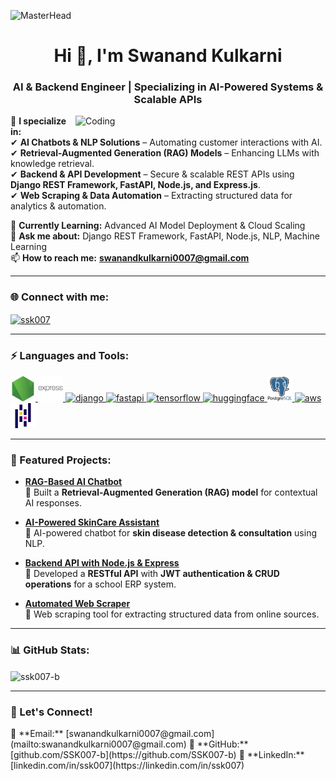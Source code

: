 ![MasterHead](https://static.wixstatic.com/media/3eee0b_8b6780c6bd8245ecafdbe55d8db7e2df~mv2.gif)  
<h1 align="center">Hi 👋, I'm Swanand Kulkarni</h1>
<h3 align="center">AI & Backend Engineer | Specializing in AI-Powered Systems & Scalable APIs</h3>

<img align="right" alt="Coding" width="400" src="https://hack.codingblocks.com/_nuxt/img/maingif.1646021.gif">

🔹 **I specialize in:**  
✔ **AI Chatbots & NLP Solutions** – Automating customer interactions with AI.  
✔ **Retrieval-Augmented Generation (RAG) Models** – Enhancing LLMs with knowledge retrieval.  
✔ **Backend & API Development** – Secure & scalable REST APIs using **Django REST Framework, FastAPI, Node.js, and Express.js**.  
✔ **Web Scraping & Data Automation** – Extracting structured data for analytics & automation.  

🌱 **Currently Learning:** Advanced AI Model Deployment & Cloud Scaling  
💬 **Ask me about:** Django REST Framework, FastAPI, Node.js, NLP, Machine Learning  
📫 **How to reach me:** **swanandkulkarni0007@gmail.com**  

---

<h3 align="left">🌐 Connect with me:</h3>
<p align="left">
<a href="https://linkedin.com/in/ssk007" target="blank"><img align="center" src="https://raw.githubusercontent.com/rahuldkjain/github-profile-readme-generator/master/src/images/icons/Social/linked-in-alt.svg" alt="ssk007" height="30" width="40" /></a>
</p>

---

<h3 align="left">⚡ Languages and Tools:</h3>
<p align="left"> 
  <a href="https://nodejs.org/" target="_blank"> <img src="https://raw.githubusercontent.com/devicons/devicon/master/icons/nodejs/nodejs-original.svg" alt="nodejs" width="40" height="40"/> </a>
  <a href="https://expressjs.com/" target="_blank"> <img src="https://raw.githubusercontent.com/devicons/devicon/master/icons/express/express-original-wordmark.svg" alt="express" width="40" height="40"/> </a>
  <a href="https://www.djangoproject.com/" target="_blank"> <img src="https://cdn.worldvectorlogo.com/logos/django.svg" alt="django" width="40" height="40"/> </a> 
  <a href="https://fastapi.tiangolo.com/" target="_blank"> <img src="https://cdn.worldvectorlogo.com/logos/fastapi.svg" alt="fastapi" width="40" height="40"/> </a>  
  <a href="https://www.tensorflow.org/" target="_blank"> <img src="https://www.vectorlogo.zone/logos/tensorflow/tensorflow-icon.svg" alt="tensorflow" width="40" height="40"/> </a>
  <a href="https://huggingface.co/" target="_blank"> <img src="https://huggingface.co/front/assets/huggingface_logo-noborder.svg" alt="huggingface" width="40" height="40"/> </a>
  <a href="https://www.postgresql.org/" target="_blank"> <img src="https://raw.githubusercontent.com/devicons/devicon/master/icons/postgresql/postgresql-original-wordmark.svg" alt="postgresql" width="40" height="40"/> </a> 
  <a href="https://aws.amazon.com/" target="_blank"> <img src="https://www.vectorlogo.zone/logos/amazon_aws/amazon_aws-icon.svg" alt="aws" width="40" height="40"/> </a> 
  <a href="https://pandas.pydata.org/" target="_blank"> <img src="https://raw.githubusercontent.com/devicons/devicon/2ae2a900d2f041da66e950e4d48052658d850630/icons/pandas/pandas-original.svg" alt="pandas" width="40" height="40"/> </a> 
</p>

---

### 🚀 Featured Projects:
- **[RAG-Based AI Chatbot](https://github.com/SSK007-b/RAG_Model)**  
  🔹 Built a **Retrieval-Augmented Generation (RAG) model** for contextual AI responses.  

- **[AI-Powered SkinCare Assistant](https://github.com/SSK007-b/SkinDiseases_ChatBot)**  
  🔹 AI-powered chatbot for **skin disease detection & consultation** using NLP.  

- **[Backend API with Node.js & Express](https://github.com/SSK007-b/School-ERP-Backend-System)**  
  🔹 Developed a **RESTful API** with **JWT authentication & CRUD operations** for a school ERP system.  

- **[Automated Web Scraper](https://github.com/SSK007-b/Web-Scraping-Text-Insights)**  
  🔹 Web scraping tool for extracting structured data from online sources.    

---

<h3 align="left">📊 GitHub Stats:</h3>
<p><img align="center" src="https://github-readme-stats.vercel.app/api/top-langs?username=ssk007-b&show_icons=true&locale=en&layout=compact" alt="ssk007-b" /></p>

---

<h3 align="left">📩 Let's Connect!</h3>
📩 **Email:** [swanandkulkarni0007@gmail.com](mailto:swanandkulkarni0007@gmail.com)  
🔗 **GitHub:** [github.com/SSK007-b](https://github.com/SSK007-b)  
🔗 **LinkedIn:** [linkedin.com/in/ssk007](https://linkedin.com/in/ssk007)  
 

